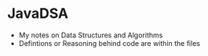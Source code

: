 # JavaDSA
- My notes on Data Structures and Algorithms
- Defintions or Reasoning behind code are within the files
